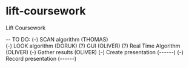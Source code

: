 # lift-coursework
Lift Coursework


-- TO DO:
(-) SCAN algorithm      (THOMAS)    
(-) LOOK algorithm      (DORUK)
(?) GUI                 (OLIVER)
(?) Real Time Algorithm (OLIVER)
(-) Gather results      (OLIVER)
(-) Create presentation (------)
(-) Record presentation (------)